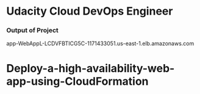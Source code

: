 # Udacity Cloud DevOps Engineer


### Output of Project
app-WebAppL-LCDVFBTICG5C-1171433051.us-east-1.elb.amazonaws.com


# Deploy-a-high-availability-web-app-using-CloudFormation

